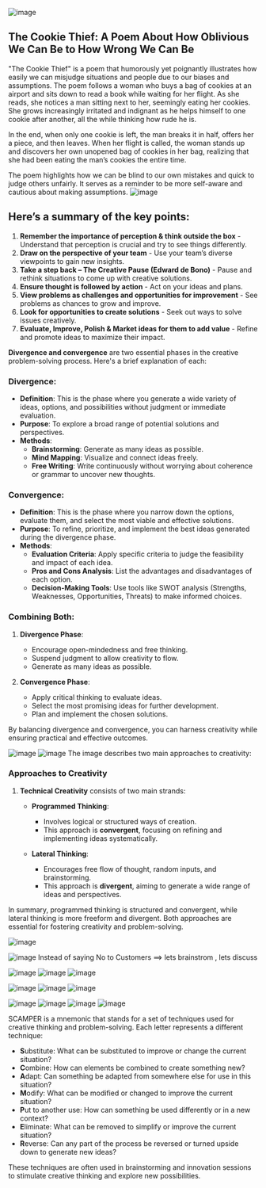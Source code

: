 ![image](https://github.com/anusha-tikarya/Soft_skills/assets/84814767/6c6da191-8b12-4e9a-8204-ac84bf3006d9)
## The Cookie Thief: A Poem About How Oblivious We Can Be to How Wrong We Can Be

"The Cookie Thief" is a poem that humorously yet poignantly 
illustrates how easily we can misjudge situations and people due to our biases and assumptions. 
The poem follows a woman who buys a bag of cookies at an airport and sits down to read a book while waiting for her flight.
As she reads, she notices a man sitting next to her, seemingly eating her cookies. She grows increasingly irritated and indignant as he
helps himself to one cookie after another, all the while thinking how rude he is. 

In the end, when only one cookie is left,
the man breaks it in half, offers her a piece, 
and then leaves. When her flight is called, the woman stands up and discovers her own unopened bag of cookies in her bag,
realizing that she had been eating the man’s cookies the entire time. 

The poem highlights how we can be blind to our own mistakes and quick to judge others unfairly.
It serves as a reminder to be more self-aware and cautious about making assumptions.
![image](https://github.com/anusha-tikarya/Soft_skills/assets/84814767/9909ac96-0fad-4a3b-80c9-98c5f2fa72e8)
## Here’s a summary of the key points:

1. **Remember the importance of perception & think outside the box** - Understand that perception is crucial and try to see things differently.
2. **Draw on the perspective of your team** - Use your team’s diverse viewpoints to gain new insights.
3. **Take a step back – The Creative Pause (Edward de Bono)** - Pause and rethink situations to come up with creative solutions.
4. **Ensure thought is followed by action** - Act on your ideas and plans.
5. **View problems as challenges and opportunities for improvement** - See problems as chances to grow and improve.
6. **Look for opportunities to create solutions** - Seek out ways to solve issues creatively.
7. **Evaluate, Improve, Polish & Market ideas for them to add value** - Refine and promote ideas to maximize their impact.

 **Divergence and convergence** are two essential phases in the creative problem-solving process. Here's a brief explanation of each:



### Divergence:
- **Definition**: This is the phase where you generate a wide variety of ideas, options, and possibilities without judgment or immediate evaluation.
- **Purpose**: To explore a broad range of potential solutions and perspectives.
- **Methods**:
  - **Brainstorming**: Generate as many ideas as possible.
  - **Mind Mapping**: Visualize and connect ideas freely.
  - **Free Writing**: Write continuously without worrying about coherence or grammar to uncover new thoughts.

### Convergence:
- **Definition**: This is the phase where you narrow down the options, evaluate them, and select the most viable and effective solutions.
- **Purpose**: To refine, prioritize, and implement the best ideas generated during the divergence phase.
- **Methods**:
  - **Evaluation Criteria**: Apply specific criteria to judge the feasibility and impact of each idea.
  - **Pros and Cons Analysis**: List the advantages and disadvantages of each option.
  - **Decision-Making Tools**: Use tools like SWOT analysis (Strengths, Weaknesses, Opportunities, Threats) to make informed choices.

### Combining Both:
1. **Divergence Phase**:
   - Encourage open-mindedness and free thinking.
   - Suspend judgment to allow creativity to flow.
   - Generate as many ideas as possible.

2. **Convergence Phase**:
   - Apply critical thinking to evaluate ideas.
   - Select the most promising ideas for further development.
   - Plan and implement the chosen solutions.

By balancing divergence and convergence, you can harness creativity while ensuring practical and effective outcomes.

![image](https://github.com/anusha-tikarya/Soft_skills/assets/84814767/81296b5c-c078-4010-b2f2-bac29e9db144)
![image](https://github.com/anusha-tikarya/Soft_skills/assets/84814767/530f17c2-88a0-4f01-9628-0eadc09f5304)
The image describes two main approaches to creativity:

### Approaches to Creativity

1. **Technical Creativity** consists of two main strands:
   
   - **Programmed Thinking**:
     - Involves logical or structured ways of creation.
     - This approach is **convergent**, focusing on refining and implementing ideas systematically.
     
   - **Lateral Thinking**:
     - Encourages free flow of thought, random inputs, and brainstorming.
     - This approach is **divergent**, aiming to generate a wide range of ideas and perspectives.

In summary, programmed thinking is structured and convergent, 
while lateral thinking is more freeform and divergent. Both approaches are essential for fostering creativity and problem-solving.

![image](https://github.com/anusha-tikarya/Soft_skills/assets/84814767/b756d264-6db6-4c36-9ffe-b085972c3668)

![image](https://github.com/anusha-tikarya/Soft_skills/assets/84814767/eea2fe18-09c3-45ba-ae81-b0ec71bd9f40)
Instead of saying No to Customers  ==> lets brainstrom , lets discuss

![image](https://github.com/anusha-tikarya/Soft_skills/assets/84814767/5befee03-b0de-4931-91ff-bfc7c1476c62)
![image](https://github.com/anusha-tikarya/Soft_skills/assets/84814767/501c7043-d4b3-4b99-9b7a-55a4eb0b6716)
![image](https://github.com/anusha-tikarya/Soft_skills/assets/84814767/1ff5b0cd-94e8-4fdf-b1c7-6fae00ae1f44)


 ![image](https://github.com/anusha-tikarya/Soft_skills/assets/84814767/9f87b805-6ae2-4b98-82fa-f39642310609)
![image](https://github.com/anusha-tikarya/Soft_skills/assets/84814767/4cd6e83e-521f-4472-9705-b76bf89d51db)
![image](https://github.com/anusha-tikarya/Soft_skills/assets/84814767/c462aa6f-e5eb-485e-a52c-f4903252b307)

![image](https://github.com/anusha-tikarya/Soft_skills/assets/84814767/9835ce18-6291-470b-be6a-138355ab3c5a)
![image](https://github.com/anusha-tikarya/Soft_skills/assets/84814767/05372b0a-1f40-4da4-8a74-433eb0696e69)
![image](https://github.com/anusha-tikarya/Soft_skills/assets/84814767/65d9245c-fd68-43ee-a9b7-5e14e874b82e)
![image](https://github.com/anusha-tikarya/Soft_skills/assets/84814767/fd69920d-c376-4d55-ae0d-1bde3b83938b)

SCAMPER is a mnemonic that stands for a set of techniques used for creative thinking and problem-solving. Each letter represents a different technique:

- **S**ubstitute: What can be substituted to improve or change the current situation?
- **C**ombine: How can elements be combined to create something new?
- **A**dapt: Can something be adapted from somewhere else for use in this situation?
- **M**odify: What can be modified or changed to improve the current situation?
- **P**ut to another use: How can something be used differently or in a new context?
- **E**liminate: What can be removed to simplify or improve the current situation?
- **R**everse: Can any part of the process be reversed or turned upside down to generate new ideas?

These techniques are often used in brainstorming and innovation sessions to stimulate creative thinking and explore new possibilities.
